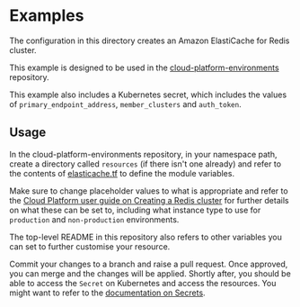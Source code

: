 # Examples

The configuration in this directory creates an Amazon ElastiCache for Redis cluster.

This example is designed to be used in the [cloud-platform-environments](https://github.com/ministryofjustice/cloud-platform-environments/) repository.

This example also includes a Kubernetes secret, which includes the values of `primary_endpoint_address`, `member_clusters` and `auth_token`.

## Usage

In the cloud-platform-environments repository, in your namespace path, create a directory called `resources` (if there isn't one already) and refer to the contents of [elasticache.tf](elasticache.tf) to define the module variables.

Make sure to change placeholder values to what is appropriate and refer to the [Cloud Platform user guide on Creating a Redis cluster](https://user-guide.cloud-platform.service.justice.gov.uk/documentation/deploying-an-app/redis/create.html) for further details on what these can be set to, including what instance type to use for `production` and `non-production` environments.

The top-level README in this repository also refers to other variables you can set to further customise your resource.

Commit your changes to a branch and raise a pull request. Once approved, you can merge and the changes will be applied. Shortly after, you should be able to access the `Secret` on Kubernetes and access the resources. You might want to refer to the [documentation on Secrets](https://kubernetes.io/docs/concepts/configuration/secret/).

